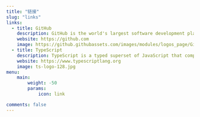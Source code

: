 ```yaml
---
title: "链接"
slug: "links"
links:
  - title: GitHub
    description: GitHub is the world's largest software development platform.
    website: https://github.com
    image: https://github.githubassets.com/images/modules/logos_page/GitHub-Mark.png
  - title: TypeScript
    description: TypeScript is a typed superset of JavaScript that compiles to plain JavaScript.
    website: https://www.typescriptlang.org
    image: ts-logo-128.jpg
menu:
    main: 
        weight: -50
        params:
            icon: link

comments: false
---
```


[//]: # (To use this feature, add `links` section to frontmatter.)
[//]: # ()
[//]: # (This page's frontmatter:)
[//]: # ()
[//]: # (```yaml)
[//]: # (links:)
[//]: # (  - title: GitHub)
[//]: # (    description: GitHub is the world's largest software development platform.)
[//]: # (    website: https://github.com)
[//]: # (    image: https://github.githubassets.com/images/modules/logos_page/GitHub-Mark.png)
[//]: # (  - title: TypeScript)
[//]: # (    description: TypeScript is a typed superset of JavaScript that compiles to plain JavaScript.)
[//]: # (    website: https://www.typescriptlang.org)
[//]: # (    image: ts-logo-128.jpg)
[//]: # (```)
[//]: # ()
[//]: # (`image` field accepts both local and external images.)
